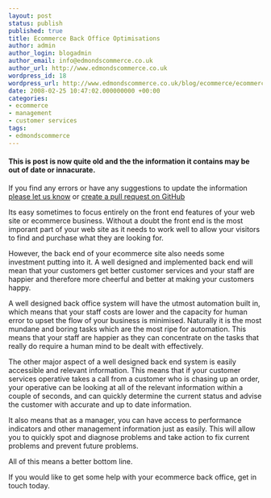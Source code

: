 ```yaml
---
layout: post
status: publish
published: true
title: Ecommerce Back Office Optimisations
author: admin
author_login: blogadmin
author_email: info@edmondscommerce.co.uk
author_url: http://www.edmondscommerce.co.uk
wordpress_id: 18
wordpress_url: http://www.edmondscommerce.co.uk/blog/ecommerce/ecommerce-back-office-optimisations/
date: 2008-02-25 10:47:02.000000000 +00:00
categories:
- ecommerce
- management
- customer services
tags:
- edmondscommerce
---
```

<div class="oldpost"><h4>This is post is now quite old and the the information it contains may be out of date or innacurate.</h4>
<p>
If you find any errors or have any suggestions to update the information <a href="http://edmondscommerce.github.io/contact-us/index.html">please let us know</a>
or <a href="https://github.com/edmondscommerce/edmondscommerce.github.io">create a pull request on GitHub</a>
</p>
</div>
Its easy sometimes to focus entirely on the front end features of your web site or ecommerce business. Without a doubt the front end is the most imporant part of your web site as it needs to work well to allow your visitors to find and purchase what they are looking for.

However, the back end of your ecommerce site also needs some investment putting into it. A well designed and implemented back end will mean that your customers get better customer services and your staff are happier and therefore more cheerful and better at making your customers happy.

A well designed back office system will have the utmost automation built in, which means that your staff costs are lower and the capacity for human error to upset the flow of your business is minimised. Naturally it is the most mundane and boring tasks which are the most ripe for automation. This means that your staff are happier as they can concentrate on the tasks that really do require a human mind to be dealt with effectively.

The other major aspect of a well designed back end system is easily accessible and relevant information. This means that if your customer services operative takes a call from a customer who is chasing up an order, your operative can be looking at all of the relevant information within a couple of seconds, and can quickly determine the current status and advise the customer with accurate and up to date information.

It also means that as a manager, you can have access to performance indicators and other management information just as easily. This will allow you to quickly spot and diagnose problems and take action to fix current problems and prevent future problems.

All of this means a better bottom line.

If you would like to get some help with your ecommerce back office, get in touch today.
